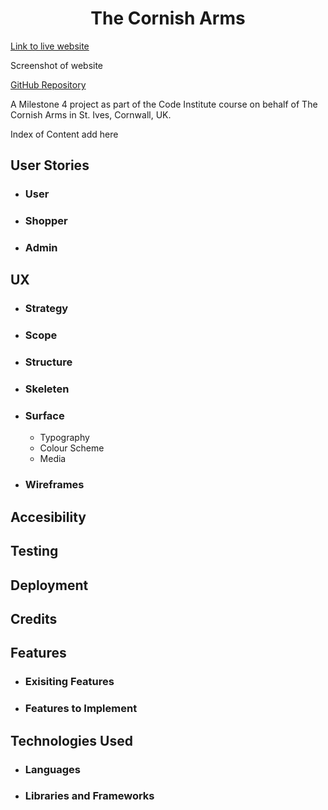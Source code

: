 <h1 align="center">The Cornish Arms</h1>

[Link to live website](')

Screenshot of website

[GitHub Repository]('https://github.com/jakelashbrook/cornish_arms')

<p>A Milestone 4 project as part of the Code Institute course on behalf of The Cornish Arms in St. Ives, Cornwall, UK.</p>

Index of Content add here

## User Stories 


- ### User 

- ### Shopper

- ### Admin

## UX
 - ### Strategy
 - ### Scope
 - ### Structure
 - ### Skeleten
 - ### Surface
   - Typography
   - Colour Scheme 
   - Media 

- ### Wireframes

## Accesibility 

## Testing

## Deployment

## Credits


## Features

- ### Exisiting Features
- ### Features to Implement

## Technologies Used

 - ### Languages
 - ### Libraries and Frameworks



